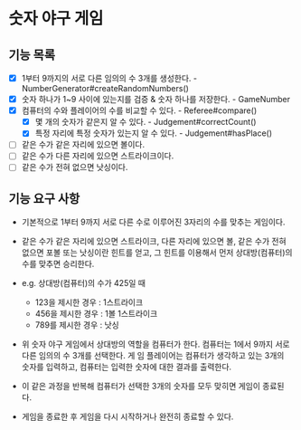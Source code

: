 # 숫자 야구 게임

## 기능 목록
- [x] 1부터 9까지의 서로 다른 임의의 수 3개를 생성한다. - NumberGenerator#createRandomNumbers()
- [x] 숫자 하나가 1~9 사이에 있는지를 검증 & 숫자 하나를 저장한다. - GameNumber
- [x] 컴퓨터의 수와 플레이어의 수를 비교할 수 있다. - Referee#compare()
  - [x] 몇 개의 숫자가 같은지 알 수 있다. - Judgement#correctCount()
  - [x] 특정 자리에 특정 숫자가 있는지 알 수 있다. - Judgement#hasPlace()
- [ ] 같은 수가 같은 자리에 있으면 볼이다.
- [ ] 같은 수가 다른 자리에 있으면 스트라이크이다.
- [ ] 같은 수가 전혀 없으면 낫싱이다.

## 기능 요구 사항
- 기본적으로 1부터 9까지 서로 다른 수로 이루어진 3자리의 수를 맞추는 게임이다.

- 같은 수가 같은 자리에 있으면 스트라이크, 다른 자리에 있으면 볼, 같은 수가 전혀 없으면 포볼 또는 낫싱이란 힌트를 얻고, 그 힌트를 이용해서 먼저 상대방(컴퓨터)의 수를 맞추면 승리한다.

- e.g. 상대방(컴퓨터)의 수가 425일 때 
  - 123을 제시한 경우 : 1스트라이크
  - 456을 제시한 경우 : 1볼 1스트라이크
  - 789를 제시한 경우 : 낫싱

- 위 숫자 야구 게임에서 상대방의 역할을 컴퓨터가 한다. 컴퓨터는 1에서 9까지 서로 다른 임의의 수 3개를 선택한다. 게 임 플레이어는 컴퓨터가 생각하고 있는 3개의 숫자를 입력하고, 컴퓨터는 입력한 숫자에 대한 결과를 출력한다.
- 이 같은 과정을 반복해 컴퓨터가 선택한 3개의 숫자를 모두 맞히면 게임이 종료된다.
- 게임을 종료한 후 게임을 다시 시작하거나 완전히 종료할 수 있다.
